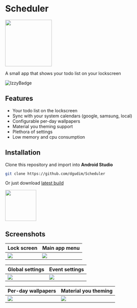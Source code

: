 <h1 id="title">Scheduler</h1>

<img src="https://user-images.githubusercontent.com/34401005/196503825-82b715a6-21ea-4f02-829a-e4109a37b4a9.png" height=150 id="icon"></img>

A small app that shows your todo list on your lockscreen

![IzzyBadge](https://img.shields.io/endpoint?url=https://apt.izzysoft.de/fdroid/api/v1/shield/prototype.xd.scheduler)

## Features
- Your todo list on the lockscreen
- Sync with your system calendars (google, samsung, local)
- Configurable per-day wallpapers
- Material you theming support
- Plethora of settings
- Low memory and cpu consumption

## Installation
Clone this repository and import into **Android Studio**
```bash
git clone https://github.com/dgudim/Scheduler
```
Or just download [latest build](https://github.com/dgudim/Scheduler/releases/latest)

<a href="https://apt.izzysoft.de/fdroid/index/apk/prototype.xd.scheduler"><img src="https://gitlab.com/IzzyOnDroid/repo/-/raw/master/assets/IzzyOnDroid.png" height=100></img></a>

## Screenshots

| Lock screen               | Main app menu              |
| ------------------------- | -------------------------- |
| ![](https://user-images.githubusercontent.com/34401005/196048503-c2671dff-2b91-487c-a6cb-89b8fd81d559.jpg) | <img id="thumb" src="https://user-images.githubusercontent.com/34401005/198995164-62ef0c89-a3c9-4f28-bef1-8806cea6a9f8.jpg"> |

| Global settings           | Event settings             |
| ------------------------- | -------------------------- |
| ![](https://user-images.githubusercontent.com/34401005/198278507-29dd6cac-8f63-49bb-adbb-803271715ffe.jpg) | ![](https://user-images.githubusercontent.com/34401005/198276799-bb35598c-6e4e-43e0-87fe-5ebb1ad66123.jpg) |

| Per-day wallpapers        | Material you theming       |
| ------------------------- | -------------------------- |
| ![](https://user-images.githubusercontent.com/34401005/198276952-9ad2f75a-d8d5-45d5-a83a-d7ce6d6b7b77.jpg) | ![](https://user-images.githubusercontent.com/34401005/198277522-14dc58c7-1ab8-4713-bd3c-58071fa4cf3a.gif) |
